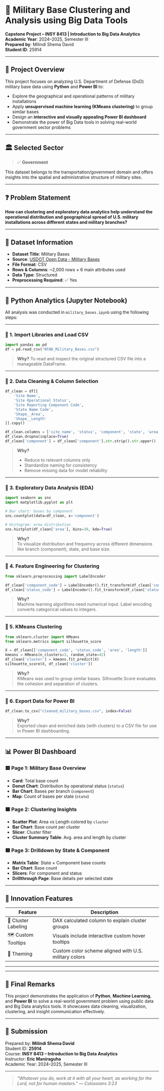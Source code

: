 
# 🚀 Military Base Clustering and Analysis using Big Data Tools

**Capstone Project – INSY 8413 | Introduction to Big Data Analytics**  
**Academic Year**: 2024–2025, Semester III  
**Prepared by**: Milindi Shema David  
**Student ID**: 25914

---

## 📘 Project Overview

This project focuses on analyzing U.S. Department of Defense (DoD) military base data using **Python** and **Power BI** to:

- Explore the geographical and operational patterns of military installations
- Apply **unsupervised machine learning (KMeans clustering)** to group similar bases
- Design an **interactive and visually appealing Power BI dashboard**
- Demonstrate the power of Big Data tools in solving real-world government sector problems

---

## 🏛️ Selected Sector

> ✅ **Government**

This dataset belongs to the transportation/government domain and offers insights into the spatial and administrative structure of military sites.

---

## ❓ Problem Statement

**How can clustering and exploratory data analytics help understand the operational distribution and geographical spread of U.S. military installations across different states and military branches?**

---

## 📂 Dataset Information

- **Dataset Title**: Military Bases
- **Source**: [USDOT Open Data - Military Bases](https://geodata.bts.gov/datasets/usdot::military-bases/explore)
- **File Format**: CSV
- **Rows & Columns**: ~2,000 rows × 6 main attributes used
- **Data Type**: Structured
- **Preprocessing Required**: ✅ Yes

---

## 🧪 Python Analytics (Jupyter Notebook)

All analysis was conducted in `military_bases.ipynb` using the following steps:

---

### 🔹 1. Import Libraries and Load CSV

```python
import pandas as pd
df = pd.read_csv("NTAD_Military_Bases.csv")
```

> **Why?** To read and inspect the original structured CSV file into a manageable DataFrame.

---

### 🔹 2. Data Cleaning & Column Selection

```python
df_clean = df[[
    'Site Name',
    'Site Operational Status',
    'Site Reporting Component Code',
    'State Name Code',
    'Shape__Area',
    'Shape__Length'
]].copy()

df_clean.columns = ['site_name', 'status', 'component', 'state', 'area', 'length']
df_clean.dropna(inplace=True)
df_clean['component'] = df_clean['component'].str.strip().str.upper()
```

> **Why?**
> - Reduce to relevant columns only
> - Standardize naming for consistency
> - Remove missing data for model reliability

---

### 🔹 3. Exploratory Data Analysis (EDA)

```python
import seaborn as sns
import matplotlib.pyplot as plt

# Bar chart: bases by component
sns.countplot(data=df_clean, x='component')

# Histogram: area distribution
sns.histplot(df_clean['area'], bins=30, kde=True)
```

> **Why?**  
> To visualize distribution and frequency across different dimensions like branch (component), state, and base size.

---

### 🔹 4. Feature Engineering for Clustering

```python
from sklearn.preprocessing import LabelEncoder

df_clean['component_code'] = LabelEncoder().fit_transform(df_clean['component'])
df_clean['status_code'] = LabelEncoder().fit_transform(df_clean['status'])
```

> **Why?**  
> Machine learning algorithms need numerical input. Label encoding converts categorical values to integers.

---

### 🔹 5. KMeans Clustering

```python
from sklearn.cluster import KMeans
from sklearn.metrics import silhouette_score

X = df_clean[['component_code', 'status_code', 'area', 'length']]
kmeans = KMeans(n_clusters=3, random_state=42)
df_clean['cluster'] = kmeans.fit_predict(X)
silhouette_score(X, df_clean['cluster'])
```

> **Why?**  
> KMeans was used to group similar bases. Silhouette Score evaluates the cohesion and separation of clusters.

---

### 🔹 6. Export Data for Power BI

```python
df_clean.to_csv("cleaned_military_bases.csv", index=False)
```

> **Why?**  
> Exported clean and enriched data (with clusters) to a CSV file for use in Power BI dashboarding.

---

## 📊 Power BI Dashboard

### 🟨 Page 1: Military Base Overview
- **Card**: Total base count
- **Donut Chart**: Distribution by operational status (`status`)
- **Bar Chart**: Bases per branch (`component`)
- **Map**: Count of bases per state (`state`)

### 🟦 Page 2: Clustering Insights
- **Scatter Plot**: Area vs Length colored by `cluster`
- **Bar Chart**: Base count per cluster
- **Slicer**: Cluster filter
- **Cluster Summary Table**: Avg. area and length by cluster

### 🟥 Page 3: Drilldown by State & Component
- **Matrix Table**: State × Component base counts
- **Bar Chart**: Base count
- **Slicers**: For component and status
- **Drillthrough Page**: Base details per selected state

---

## 🧠 Innovation Features

| Feature             | Description |
|---------------------|-------------|
| 🎯 Cluster Labeling  | DAX calculated column to explain cluster groups |
| 🗺 Custom Tooltips   | Visuals include interactive custom hover tooltips |
| 🎨 Theming           | Custom color scheme aligned with U.S. military colors |

---

---

## 📢 Final Remarks

This project demonstrates the application of **Python**, **Machine Learning**, and **Power BI** to solve a real-world government problem using public data and Big Data analytics tools. It showcases data cleaning, visualization, clustering, and insight communication effectively.

---

## 📧 Submission

Prepared by: **Milindi Shema David**  
Student ID: **25914**  
Course: **INSY 8413 – Introduction to Big Data Analytics**  
Instructor: **Eric Maniraguha**  
Academic Year: 2024–2025, Semester III

---

> _"Whatever you do, work at it with all your heart, as working for the Lord, not for human masters." — Colossians 3:23_
